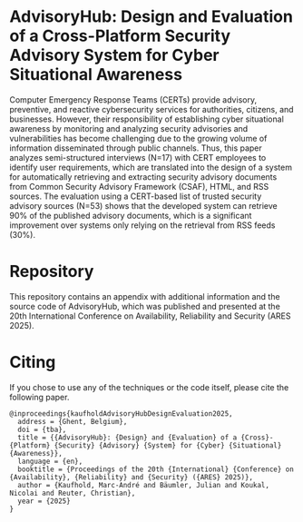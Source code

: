 # AdvisoryHub: Design and Evaluation of a Cross-Platform Security Advisory System for Cyber Situational Awareness

Computer Emergency Response Teams (CERTs) provide advisory, preventive, and reactive cybersecurity services for authorities, citizens, and businesses. However, their responsibility of establishing cyber situational awareness by monitoring and analyzing security advisories and vulnerabilities has become challenging due to the growing volume of information disseminated through public channels. 
Thus, this paper analyzes semi-structured interviews (N=17) with CERT employees to identify user requirements, which are translated into the design of a system for automatically retrieving and extracting security advisory documents from Common Security Advisory Framework (CSAF), HTML, and RSS sources. The evaluation using a CERT-based list of trusted security advisory sources (N=53) shows that the developed system can retrieve 90\% of the published advisory documents, which is a significant improvement over systems only relying on the retrieval from RSS feeds (30\%).

# Repository

This repository contains an appendix with additional information and the source code of AdvisoryHub, which was published and presented at the 20th International Conference on Availability, Reliability and Security (ARES 2025).

# Citing

If you chose to use any of the techniques or the code itself, please cite the following paper.

```
@inproceedings{kaufholdAdvisoryHubDesignEvaluation2025,
  address = {Ghent, Belgium},
  doi = {tba},
  title = {{AdvisoryHub}: {Design} and {Evaluation} of a {Cross}-{Platform} {Security} {Advisory} {System} for {Cyber} {Situational} {Awareness}},
  language = {en},
  booktitle = {Proceedings of the 20th {International} {Conference} on {Availability}, {Reliability} and {Security} ({ARES} 2025)},
  author = {Kaufhold, Marc-André and Bäumler, Julian and Koukal, Nicolai and Reuter, Christian},
  year = {2025}
}
```

